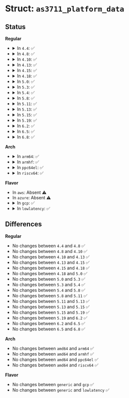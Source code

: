 # Struct: <code>as3711_platform_data</code>

## Status
<b>Regular</b>
<ul>
<li>
<details>
<summary>In <code>4.4</code>: ✅</summary>

```c
struct as3711_platform_data {
    struct as3711_regulator_pdata regulator;
    struct as3711_bl_pdata backlight;
};
```
</details>
</li>
<li>
<details>
<summary>In <code>4.8</code>: ✅</summary>

```c
struct as3711_platform_data {
    struct as3711_regulator_pdata regulator;
    struct as3711_bl_pdata backlight;
};
```
</details>
</li>
<li>
<details>
<summary>In <code>4.10</code>: ✅</summary>

```c
struct as3711_platform_data {
    struct as3711_regulator_pdata regulator;
    struct as3711_bl_pdata backlight;
};
```
</details>
</li>
<li>
<details>
<summary>In <code>4.13</code>: ✅</summary>

```c
struct as3711_platform_data {
    struct as3711_regulator_pdata regulator;
    struct as3711_bl_pdata backlight;
};
```
</details>
</li>
<li>
<details>
<summary>In <code>4.15</code>: ✅</summary>

```c
struct as3711_platform_data {
    struct as3711_regulator_pdata regulator;
    struct as3711_bl_pdata backlight;
};
```
</details>
</li>
<li>
<details>
<summary>In <code>4.18</code>: ✅</summary>

```c
struct as3711_platform_data {
    struct as3711_regulator_pdata regulator;
    struct as3711_bl_pdata backlight;
};
```
</details>
</li>
<li>
<details>
<summary>In <code>5.0</code>: ✅</summary>

```c
struct as3711_platform_data {
    struct as3711_regulator_pdata regulator;
    struct as3711_bl_pdata backlight;
};
```
</details>
</li>
<li>
<details>
<summary>In <code>5.3</code>: ✅</summary>

```c
struct as3711_platform_data {
    struct as3711_regulator_pdata regulator;
    struct as3711_bl_pdata backlight;
};
```
</details>
</li>
<li>
<details>
<summary>In <code>5.4</code>: ✅</summary>

```c
struct as3711_platform_data {
    struct as3711_regulator_pdata regulator;
    struct as3711_bl_pdata backlight;
};
```
</details>
</li>
<li>
<details>
<summary>In <code>5.8</code>: ✅</summary>

```c
struct as3711_platform_data {
    struct as3711_regulator_pdata regulator;
    struct as3711_bl_pdata backlight;
};
```
</details>
</li>
<li>
<details>
<summary>In <code>5.11</code>: ✅</summary>

```c
struct as3711_platform_data {
    struct as3711_regulator_pdata regulator;
    struct as3711_bl_pdata backlight;
};
```
</details>
</li>
<li>
<details>
<summary>In <code>5.13</code>: ✅</summary>

```c
struct as3711_platform_data {
    struct as3711_regulator_pdata regulator;
    struct as3711_bl_pdata backlight;
};
```
</details>
</li>
<li>
<details>
<summary>In <code>5.15</code>: ✅</summary>

```c
struct as3711_platform_data {
    struct as3711_regulator_pdata regulator;
    struct as3711_bl_pdata backlight;
};
```
</details>
</li>
<li>
<details>
<summary>In <code>5.19</code>: ✅</summary>

```c
struct as3711_platform_data {
    struct as3711_regulator_pdata regulator;
    struct as3711_bl_pdata backlight;
};
```
</details>
</li>
<li>
<details>
<summary>In <code>6.2</code>: ✅</summary>

```c
struct as3711_platform_data {
    struct as3711_regulator_pdata regulator;
    struct as3711_bl_pdata backlight;
};
```
</details>
</li>
<li>
<details>
<summary>In <code>6.5</code>: ✅</summary>

```c
struct as3711_platform_data {
    struct as3711_regulator_pdata regulator;
    struct as3711_bl_pdata backlight;
};
```
</details>
</li>
<li>
<details>
<summary>In <code>6.8</code>: ✅</summary>

```c
struct as3711_platform_data {
    struct as3711_regulator_pdata regulator;
    struct as3711_bl_pdata backlight;
};
```
</details>
</li>
</ul>
<b>Arch</b>
<ul>
<li>
<details>
<summary>In <code>arm64</code>: ✅</summary>

```c
struct as3711_platform_data {
    struct as3711_regulator_pdata regulator;
    struct as3711_bl_pdata backlight;
};
```
</details>
</li>
<li>
<details>
<summary>In <code>armhf</code>: ✅</summary>

```c
struct as3711_platform_data {
    struct as3711_regulator_pdata regulator;
    struct as3711_bl_pdata backlight;
};
```
</details>
</li>
<li>
<details>
<summary>In <code>ppc64el</code>: ✅</summary>

```c
struct as3711_platform_data {
    struct as3711_regulator_pdata regulator;
    struct as3711_bl_pdata backlight;
};
```
</details>
</li>
<li>
<details>
<summary>In <code>riscv64</code>: ✅</summary>

```c
struct as3711_platform_data {
    struct as3711_regulator_pdata regulator;
    struct as3711_bl_pdata backlight;
};
```
</details>
</li>
</ul>
<b>Flavor</b>
<ul>
<li>
In <code>aws</code>: Absent ⚠️
</li>
<li>
In <code>azure</code>: Absent ⚠️
</li>
<li>
<details>
<summary>In <code>gcp</code>: ✅</summary>

```c
struct as3711_platform_data {
    struct as3711_regulator_pdata regulator;
    struct as3711_bl_pdata backlight;
};
```
</details>
</li>
<li>
<details>
<summary>In <code>lowlatency</code>: ✅</summary>

```c
struct as3711_platform_data {
    struct as3711_regulator_pdata regulator;
    struct as3711_bl_pdata backlight;
};
```
</details>
</li>
</ul>

## Differences
<b>Regular</b>
<ul>
<li>
No changes between <code>4.4</code> and <code>4.8</code> ✅
</li>
<li>
No changes between <code>4.8</code> and <code>4.10</code> ✅
</li>
<li>
No changes between <code>4.10</code> and <code>4.13</code> ✅
</li>
<li>
No changes between <code>4.13</code> and <code>4.15</code> ✅
</li>
<li>
No changes between <code>4.15</code> and <code>4.18</code> ✅
</li>
<li>
No changes between <code>4.18</code> and <code>5.0</code> ✅
</li>
<li>
No changes between <code>5.0</code> and <code>5.3</code> ✅
</li>
<li>
No changes between <code>5.3</code> and <code>5.4</code> ✅
</li>
<li>
No changes between <code>5.4</code> and <code>5.8</code> ✅
</li>
<li>
No changes between <code>5.8</code> and <code>5.11</code> ✅
</li>
<li>
No changes between <code>5.11</code> and <code>5.13</code> ✅
</li>
<li>
No changes between <code>5.13</code> and <code>5.15</code> ✅
</li>
<li>
No changes between <code>5.15</code> and <code>5.19</code> ✅
</li>
<li>
No changes between <code>5.19</code> and <code>6.2</code> ✅
</li>
<li>
No changes between <code>6.2</code> and <code>6.5</code> ✅
</li>
<li>
No changes between <code>6.5</code> and <code>6.8</code> ✅
</li>
</ul>
<b>Arch</b>
<ul>
<li>
No changes between <code>amd64</code> and <code>arm64</code> ✅
</li>
<li>
No changes between <code>amd64</code> and <code>armhf</code> ✅
</li>
<li>
No changes between <code>amd64</code> and <code>ppc64el</code> ✅
</li>
<li>
No changes between <code>amd64</code> and <code>riscv64</code> ✅
</li>
</ul>
<b>Flavor</b>
<ul>
<li>
No changes between <code>generic</code> and <code>gcp</code> ✅
</li>
<li>
No changes between <code>generic</code> and <code>lowlatency</code> ✅
</li>
</ul>
